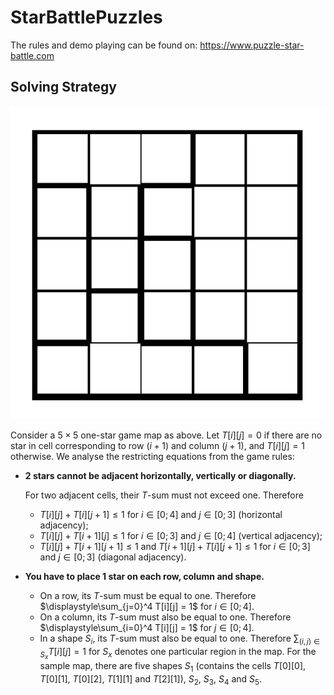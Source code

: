 # StarBattlePuzzles
The rules and demo playing can be found on: https://www.puzzle-star-battle.com
## Solving Strategy
![Star Battle Sample Map](Images/SampleMap.png)

Consider a $5\times 5$ one-star game map as above. Let $T[i][j] = 0$ if there are no star in cell corresponding to row $(i + 1)$ and column $(j + 1)$, and $T[i][j]=1$ otherwise. We analyse the restricting equations from the game rules:

* **2 stars cannot be adjacent horizontally, vertically or diagonally.**

    For two adjacent cells, their $T$-sum must not exceed one. Therefore
    * $T[i][j] + T[i][j + 1] \le 1$ for $i\in[0;4]$ and $j\in[0;3]$ (horizontal adjacency);
    * $T[i][j] + T[i + 1][j] \le 1$ for $i\in[0;3]$ and $j\in[0;4]$ (vertical adjacency);
    * $T[i][j] + T[i + 1][j + 1] \le 1$ and $T[i + 1][j] + T[i][j + 1] \le 1$ for $i\in[0;3]$ and $j\in[0;3]$ (diagonal adjacency).

* **You have to place 1 star on each row, column and shape.**

    * On a row, its $T$-sum must be equal to one. Therefore $\displaystyle\sum_{j=0}^4 T[i][j] = 1$ for $i\in[0;4]$.
    * On a column, its $T$-sum must also be equal to one. Therefore $\displaystyle\sum_{i=0}^4 T[i][j] = 1$ for $j\in[0;4]$.
    * In a shape $S_i$, its $T$-sum must also be equal to one. Therefore $\displaystyle\sum_{(i, j)\in S_x} T[i][j]=1$ for $S_x$ denotes one particular region in the map. For the sample map, there are five shapes $S_1$ (contains the cells $T[0][0]$, $T[0][1]$, $T[0][2]$, $T[1][1]$ and $T[2][1]$), $S_2$, $S_3$, $S_4$ and $S_5$.